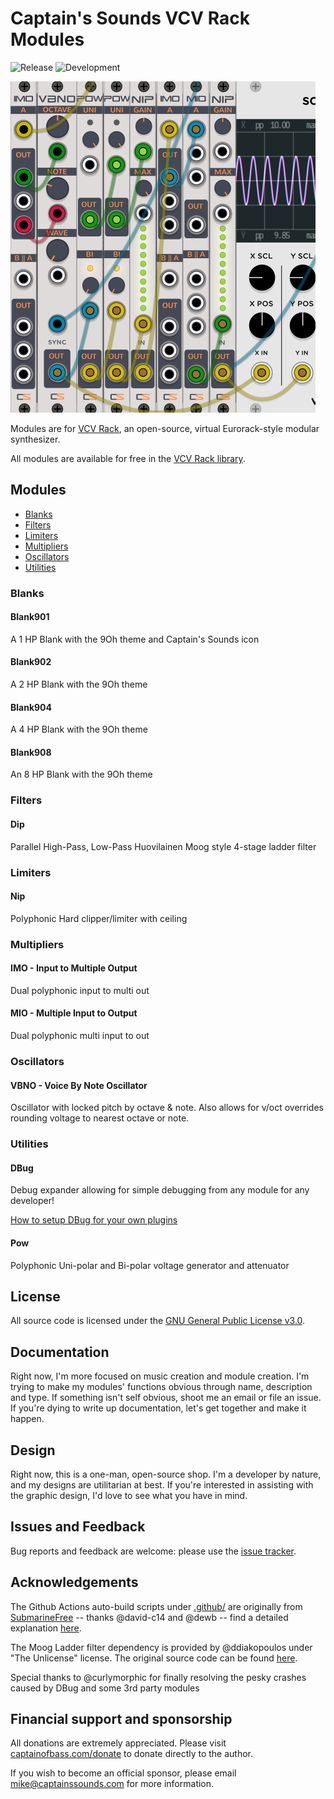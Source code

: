 # Captain's Sounds VCV Rack Modules

![Release](https://github.com/captainssounds/vcv-CaptainsSounds/workflows/Release/badge.svg) ![Development](https://github.com/captainssounds/vcv-CaptainsSounds/workflows/Development/badge.svg?branch=master)

![screeshot](./images/vcv523.png)

Modules are for [VCV Rack](https://vcvrack.com), an open-source, virtual Eurorack-style modular synthesizer.

All modules are available for free in the [VCV Rack library](https://captainssounds.com/vcv).

## Modules

- [Blanks](#blanks)
- [Filters](#filters)
- [Limiters](#limiters)
- [Multipliers](#mults)
- [Oscillators](#osc)
- [Utilities](#utils)

### <a name="blanks"></a> Blanks 

#### Blank901
A 1 HP Blank with the 9Oh theme and Captain's Sounds icon

#### Blank902
A 2 HP Blank with the 9Oh theme

#### Blank904
A 4 HP Blank with the 9Oh theme

#### Blank908
An 8 HP Blank with the 9Oh theme

### <a name="filters"></a> Filters

#### Dip
Parallel High-Pass, Low-Pass Huovilainen Moog style 4-stage ladder filter

### <a name="mults"></a> Limiters

#### Nip
Polyphonic Hard clipper/limiter with ceiling


### <a name="mults"></a> Multipliers 

#### IMO - Input to Multiple Output
Dual polyphonic input to multi out

#### MIO - Multiple Input to Output
Dual polyphonic multi input to out


### <a name="osc"></a> Oscillators

#### VBNO - Voice By Note Oscillator
Oscillator with locked pitch by octave & note. Also allows for v/oct overrides rounding voltage to nearest octave or note.


### <a name="utils"></a> Utilities

#### DBug
Debug expander allowing for simple debugging from any module for any developer!

[How to setup DBug for your own plugins](https://github.com/captainssounds/vcv-CaptainsSounds/wiki/How-to-setup-your-plugins-to-use-DBug)

#### Pow
Polyphonic Uni-polar and Bi-polar voltage generator and attenuator

## License

All source code is licensed under the [GNU General Public License v3.0](https://www.gnu.org/licenses/gpl-3.0.txt).

## Documentation

Right now, I'm more focused on music creation and module creation. I'm trying to make my modules' functions obvious through name, description and type. If something isn't self obvious, shoot me an email or file an issue. If you're dying to write up documentation, let's get together and make it happen.

## Design

Right now, this is a one-man, open-source shop. I'm a developer by nature, and my designs are utilitarian at best. If you're interested in assisting with the graphic design, I'd love to see what you have in mind. 

## Issues and Feedback

Bug reports and feedback are welcome: please use the [issue tracker](https://github.com/captainssounds/vcv-CaptainsSounds/issues).

## Acknowledgements

The Github Actions auto-build scripts under [.github/](.github) are originally from [SubmarineFree](https://github.com/david-c14/SubmarineFree) -- thanks @david-c14 and @dewb -- find a detailed explanation [here](https://github.com/david-c14/SubmarineFree/wiki/Cross-compiling-using-github-actions).

The Moog Ladder filter dependency is provided by @ddiakopoulos under "The Unlicense" license. The original source code can be found [here](https://github.com/ddiakopoulos/MoogLadders).

Special thanks to @curlymorphic for finally resolving the pesky crashes caused by DBug and some 3rd party modules

## Financial support and sponsorship
All donations are extremely appreciated.
Please visit [captainofbass.com/donate](https://captainofbass.com/donate) to donate directly to the author.

 If you wish to become an official sponsor, please email [mike@captainssounds.com](mailto:mike@captainssounds.com) for more information.
